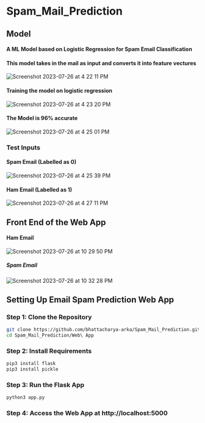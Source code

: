 # Spam_Mail_Prediction

## Model

#### A ML Model based on Logistic Regression for Spam Email Classification

#### This model takes in the mail as input and converts it into feature vectures

![Screenshot 2023-07-26 at 4 22 11 PM](https://github.com/bhattacharya-arka/Spam_Mail_Prediction/assets/74709555/267bb8ba-3b62-4102-b4b3-5ac9df22bac6)

#### Training the model on logistic regression

![Screenshot 2023-07-26 at 4 23 20 PM](https://github.com/bhattacharya-arka/Spam_Mail_Prediction/assets/74709555/d694e2cf-88fc-4623-b15e-36c95e1e2031)

#### The Model is 96% accurate

![Screenshot 2023-07-26 at 4 25 01 PM](https://github.com/bhattacharya-arka/Spam_Mail_Prediction/assets/74709555/c44b378f-dc0b-4aea-8f7f-6cf4d94645bd)

### Test Inputs

#### Spam Email (Labelled as 0)

![Screenshot 2023-07-26 at 4 25 39 PM](https://github.com/bhattacharya-arka/Spam_Mail_Prediction/assets/74709555/dbdf6bbb-407c-4fba-ad0b-86d6a61cb4f9)

#### Ham Email (Labelled as 1)

![Screenshot 2023-07-26 at 4 27 11 PM](https://github.com/bhattacharya-arka/Spam_Mail_Prediction/assets/74709555/a3a913b3-92d8-418a-80da-00bda5e88cdc)


## Front End of the Web App

#### Ham Email


![Screenshot 2023-07-26 at 10 29 50 PM](https://github.com/bhattacharya-arka/Spam_Mail_Prediction/assets/74709555/7ed586ff-fee6-4695-b96c-a051d3c29109)


##### Spam Email



![Screenshot 2023-07-26 at 10 32 28 PM](https://github.com/bhattacharya-arka/Spam_Mail_Prediction/assets/74709555/ad0e43c2-0cb8-458f-b712-9c17469690b8)





## Setting Up Email Spam Prediction Web App

### Step 1: Clone the Repository

```bash
git clone https://github.com/bhattacharya-arka/Spam_Mail_Prediction.git
cd Spam_Mail_Prediction/Web\ App
```

### Step 2: Install Requirements

```bash
pip3 install flask
pip3 install pickle
```

### Step 3: Run the Flask App

```bash
python3 app.py
```

### Step 4: Access the Web App at http://localhost:5000
